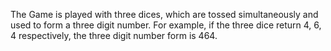 The Game is played with three dices, which are tossed simultaneously and used to form a
three digit number. For example, if the three dice return 4, 6, 4 respectively, the three digit
number form is 464.
